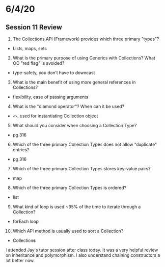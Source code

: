 # 6/4/20 

## Session 11 Review

1. The Collections API (Framework) provides which three primary "types"? 
  - Lists, maps, sets 

2. What is the primary purpose of using Generics with Collections? What OO "red flag" is avoided? 
  - type-safety, you don't have to downcast 

3. What is the main benefit of using more general references in Collections? 
  - flexibility, ease of passing arguments 

4. What is the "diamond operator"? When can it be used? 
  - `<>`, used for instantiating Collection object

5. What should you consider when choosing a Collection Type? 
  - pg.316

6. Which of the three primary Collection Types does not allow "duplicate" entries? 
  - pg.316

7. Which of the three primary Collection Types stores key-value pairs? 
  - map

8. Which of the three primary Collection Types is ordered? 
  - list 

9. What kind of loop is used ~95% of the time to iterate through a Collection? 
  - forEach loop

10. Which API method is usually used to sort a Collection? 
  - Collection**s**

I attended Jay's tutor session after class today. It was a very helpful review on inheritance and polymorphism. I also understand chaining constructors a lot better now. 